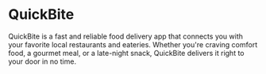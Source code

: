 # QuickBite
QuickBite is a fast and reliable food delivery app that connects you with your favorite local restaurants and eateries. Whether you're craving comfort food, a gourmet meal, or a late-night snack, QuickBite delivers it right to your door in no time. 
